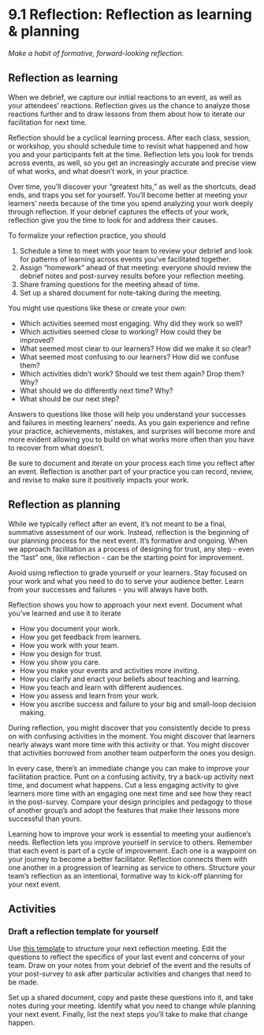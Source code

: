 # 9.1 Reflection: Reflection as learning & planning

_Make a habit of formative, forward-looking reflection._

## Reflection as learning

When we debrief, we capture our initial reactions to an event, as well as your attendees’ reactions. Reflection gives us the chance to analyze those reactions further and to draw lessons from them about how to iterate our facilitation for next time.

Reflection should be a cyclical learning process. After each class, session, or workshop, you should schedule time to  revisit what happened and how you and your participants felt at the time. Reflection lets you look for trends across events, as well, so you get an increasingly accurate and precise view of what works, and what doesn’t work, in your practice.

Over time, you’ll discover your “greatest hits,” as well as the shortcuts, dead ends, and traps you set for yourself. You’ll become better at meeting your learners’ needs because of the time you spend analyzing your work deeply through reflection. If your debrief captures the effects of your work, reflection give you the time to look for and address their causes.

To formalize your reflection practice, you should

1. Schedule a time to meet with your team to review your debrief and look for patterns of learning across events you’ve facilitated together. 
2. Assign “homework” ahead of that meeting: everyone should review the debrief notes and post-survey results before your reflection meeting.
3. Share framing questions for the meeting ahead of time.
4. Set up a shared document for note-taking during the meeting.

You might use questions like these or create your own:

* Which activities seemed most engaging. Why did they work so well?
* Which activities seemed close to working? How could they be improved?
* What seemed most clear to our learners? How did we make it so clear?
* What seemed most confusing to our learners? How did we confuse them?
* Which activities didn’t work? Should we test them again? Drop them? Why?
* What should we do differently next time? Why?
* What should be our next step?

Answers to questions like those will help you understand your successes and failures in meeting learners’ needs. As you gain experience and refine your practice, achievements, mistakes, and surprises will become more and more evident allowing you to build on what works more often than you have to recover from what doesn’t.

Be sure to document and iterate on your process each time you reflect after an event. Reflection is another part of your practice you can record, review, and revise to make sure it positively impacts your work.

## Reflection as planning

While we typically reflect after an event, it’s not meant to be a final, summative assessment of our work. Instead, reflection is the beginning of our planning process for the next event. It’s formative and ongoing. When we approach facilitation as a process of designing for trust, any step - even the “last” one, like reflection - can be the starting point for improvement.

Avoid using reflection to grade yourself or your learners. Stay focused on your work and what you need to do to serve your audience better. Learn from your successes and failures - you will always have both.

Reflection shows you how to approach your next event. Document what you’ve learned and use it to iterate

* How you document your work.
* How you get feedback from learners.
* How you work with your team.
* How you design for trust.
* How you show you care.
* How you make your events and activities more inviting.
* How you clarify and enact your beliefs about teaching and learning.
* How you teach and learn with different audiences. 
* How you assess and learn from your work.
* How you ascribe success and failure to your big and small-loop decision making.

During reflection, you might discover that you consistently decide to press on with confusing activities in the moment. You might discover that learners nearly always want more time with this activity or that. You might discover that activities borrowed from another team outperform the ones you design.

In every case, there’s an immediate change you can make to improve your facilitation practice. Punt on a confusing activity, try a back-up activity next time, and document what happens. Cut a less engaging activity to give learners more time with an engaging one next time and see how they react in the post-survey. Compare your design principles and pedagogy to those of another group’s and adopt the features that make their lessons more successful than yours.

Learning how to improve your work is essential to meeting your audience’s needs. Reflection lets you improve yourself in service to others. Remember that each event is part of a cycle of improvement. Each one is a waypoint on your journey to become a better facilitator. Reflection connects them with one another in a progression of learning as service to others. Structure your team’s reflection as an intentional, formative way to kick-off planning for your next event.

## Activities

### Draft a reflection template for yourself

Use [this template](/activities/reflection-template) to structure your next reflection meeting. Edit the questions to reflect the specifics of your last event and concerns of your team. Draw on your notes from your debrief of the event and the results of your post-survey to ask after particular activities and changes that need to be made.

Set up a shared document, copy and paste these questions into it, and take notes during your meeting. Identify what you need to change while planning your next event. Finally, list the next steps you’ll take to make that change happen.


